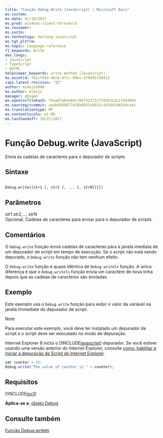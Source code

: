 ```yaml
---
title: "Função Debug Write (JavaScript) | Microsoft Docs"
ms.custom: 
ms.date: 01/18/2017
ms.prod: windows-client-threshold
ms.reviewer: 
ms.suite: 
ms.technology: devlang-javascript
ms.tgt_pltfrm: 
ms.topic: language-reference
f1_keywords: Write
dev_langs:
- JavaScript
- TypeScript
- DHTML
helpviewer_keywords: write method [JavaScript]
ms.assetid: fd1cfbb3-46cb-47cc-896c-a70d457dd413
caps.latest.revision: "22"
author: mikejo5000
ms.author: mikejo
manager: ghogen
ms.openlocfilehash: 74aad7a01e0dc166f22173cf193b312e1fd4d804
ms.sourcegitcommit: aadb9588877418b8b55a5612c1d3842d4520ca4c
ms.translationtype: MT
ms.contentlocale: pt-BR
ms.lasthandoff: 10/27/2017
---
```

# <a name="debugwrite-function-javascript"></a>Função Debug.write (JavaScript)
Envia as cadeias de caracteres para o depurador de scripts.  
  
## <a name="syntax"></a>Sintaxe  
  
```  
  
Debug.write([str1 [, str2 [, ... [, strN]]]])  
```  
  
## <a name="parameters"></a>Parâmetros  
 *str1 str2,..., strN*  
 Opcional. Cadeias de caracteres para enviar para o depurador de scripts.  
  
## <a name="remarks"></a>Comentários  
 O `Debug.write` função envia cadeias de caracteres para a janela imediata de um depurador de script em tempo de execução. Se o script não está sendo depurado, o `Debug.write` função não tem nenhum efeito.  
  
 O `Debug.write` função é quase idêntica de `Debug.writeln` função. A única diferença é que o `Debug.writeln` função envia um caractere de nova linha depois que as cadeias de caracteres são enviadas.  
  
## <a name="example"></a>Exemplo  
 Este exemplo usa o `Debug.write` função para exibir o valor da variável na janela Immediate do depurador de script.  
  
> [!NOTE]
>  Para executar este exemplo, você deve ter instalado um depurador de script e o script deve ser executado no modo de depuração.  
>   
>  Internet Explorer 8 inclui o [!INCLUDE[javascript](../../javascript/includes/javascript-md.md)] depurador. Se você estiver usando uma versão anterior do Internet Explorer, consulte [como: habilitar e iniciar a depuração de Script do Internet Explorer](http://go.microsoft.com/fwlink/?LinkId=133801).  
  
```JavaScript  
var counter = 42;  
Debug.write("The value of counter is " + counter);  
```  
  
## <a name="requirements"></a>Requisitos  
 [!INCLUDE[jsv3](../../javascript/reference/includes/jsv3-md.md)]  
  
 **Aplica-se a**: [objeto Debug](../../javascript/reference/debug-object-javascript.md)  
  
## <a name="see-also"></a>Consulte também  
 [Função Debug.writeln](../../javascript/reference/debug-writeln-function-javascript.md)